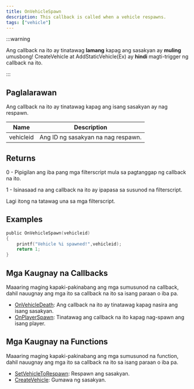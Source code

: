 ```yaml
---
title: OnVehicleSpawn
description: This callback is called when a vehicle respawns.
tags: ["vehicle"]
---
```


:::warning

Ang callback na ito ay tinatawag **lamang** kapag ang sasakyan ay **muling** umusbong! CreateVehicle at AddStaticVehicle(Ex) ay **hindi** magti-trigger ng callback na ito.

:::

## Paglalarawan

Ang callback na ito ay tinatawag kapag ang isang sasakyan ay nag respawn.

| Name      | Description                         |
| --------- | ----------------------------------- |
| vehicleid | Ang ID ng sasakyan na nag respawn. |

## Returns

0 - Pipigilan ang iba pang mga filterscript mula sa pagtanggap ng callback na ito.

1 - Isinasaad na ang callback na ito ay ipapasa sa susunod na filterscript.

Lagi itong na tatawag una sa mga filterscript.

## Examples

```c
public OnVehicleSpawn(vehicleid)
{
    printf("Vehicle %i spawned!",vehicleid);
    return 1;
}
```

## Mga Kaugnay na Callbacks

Maaaring maging kapaki-pakinabang ang mga sumusunod na callback, dahil nauugnay ang mga ito sa callback na ito sa isang paraan o iba pa.


- [OnVehicleDeath](./OnVehicleDeath): Ang callback na ito ay tinatawag kapag nasira ang isang sasakyan.
- [OnPlayerSpawn](./OnPlayerSpawn): Tinatawag ang callback na ito kapag nag-spawn ang isang player.

## Mga Kaugnay na Functions

Maaaring maging kapaki-pakinabang ang mga sumusunod na function, dahil nauugnay ang mga ito sa callback na ito sa isang paraan o iba pa.

- [SetVehicleToRespawn](../functions/SetVehicleToRespawn): Respawn ang sasakyan.
- [CreateVehicle](../functions/CreateVehicle): Gumawa ng sasakyan.
